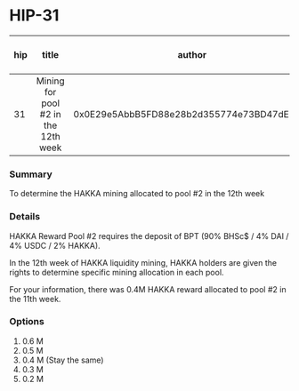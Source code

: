 # HIP-31

| hip | title | author | created | duration | Snapshot Block Number |
|----------|:----------:|:----------:|:----------:|:----------:|:----------:|
| 31 | Mining for pool #2 in the 12th week | 0x0E29e5AbbB5FD88e28b2d355774e73BD47dE3bcd | 2020-11-17 13:00 | 1 | 11275428 |


### Summary
To determine the HAKKA mining allocated to pool #2 in the 12th week

### Details

HAKKA Reward Pool #2 requires the deposit of BPT (90% BHSc$ / 4% DAI / 4% USDC / 2% HAKKA).

In the 12th week of HAKKA liquidity mining, HAKKA holders are given the rights to determine specific mining allocation in each pool.

For your information, there was 0.4M HAKKA reward allocated to pool #2 in the 11th week.

### Options
1. 0.6 M
2. 0.5 M
3. 0.4 M (Stay the same)
4. 0.3 M
5. 0.2 M
